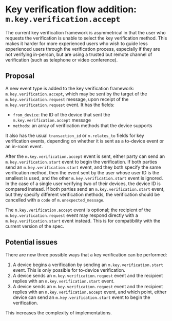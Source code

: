 # Key verification flow addition: `m.key.verification.accept`

The current key verification framework is asymmetrical in that the user who
requests the verification is unable to select the key verification method.
This makes it harder for more experienced users who wish to guide less
experienced users through the verification process, especially if they are not
verifying in-person, but are using a trusted but remote channel of verification
(such as telephone or video conference).

## Proposal

A new event type is added to the key verification framework:
`m.key.verification.accept`, which may be sent by the target of the
`m.key.verification.request` message, upon receipt of the
`m.key.verification.request` event.  It has the fields:

- `from_device`: the ID of the device that sent the `m.key.verification.accept`
  message
- `methods`: an array of verification methods that the device supports

It also has the usual `transaction_id` or `m.relates_to` fields for key
verification events, depending on whether it is sent as a to-device event
or an in-room event.

After the `m.key.verification.accept` event is sent, either party can send an
`m.key.verification.start` event to begin the verification.  If both parties
send an `m.key.verification.start` event, and they both specify the same
verification method, then the event sent by the user whose user ID is the
smallest is used, and the other `m.key.verification.start` event is ignored.
In the case of a single user verifying two of their devices, the device ID is
compared instead.  If both parties send an `m.key.verification.start` event,
but they specify different verification methods, the verification should be
cancelled with a `code` of `m.unexpected_message`.

The `m.key.verification.accept` event is optional; the recipient of the
`m.key.verification.request` event may respond directly with a
`m.key.verification.start` event instead.  This is for compatibility with the
current version of the spec.

## Potential issues

There are now three possible ways that a key verification can be performed:

1. A device begins a verification by sending an `m.key.verification.start`
   event.  This is only possible for to-device verification.
2. A device sends an `m.key.verification.request` event and the recipient
   replies with an `m.key.verification.start` event.
3. A device sends an `m.key.verification.request` event and the recipient
   replies with an `m.key.verification.accept` event, and which point, either
   device can send an `m.key.verification.start` event to begin the
   verification.

This increases the complexity of implementations.
